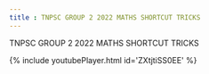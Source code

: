 ```yaml
---
title : TNPSC GROUP 2 2022 MATHS SHORTCUT TRICKS
---
```


TNPSC GROUP 2 2022 MATHS SHORTCUT TRICKS



{% include youtubePlayer.html id='ZXtjtiSS0EE' %}
